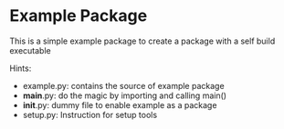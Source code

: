 # Example Package

This is a simple example package to create a package with a self build executable

Hints:
- example.py: contains the source of example package
- __main__.py: do the magic by importing and calling main()
- __init__.py: dummy file to enable example as a package
- setup.py: Instruction for setup tools
